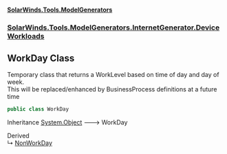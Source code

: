 #### [SolarWinds.Tools.ModelGenerators](index.md 'index')
### [SolarWinds.Tools.ModelGenerators.InternetGenerator.DeviceWorkloads](index.md#SolarWinds.Tools.ModelGenerators.InternetGenerator.DeviceWorkloads 'SolarWinds.Tools.ModelGenerators.InternetGenerator.DeviceWorkloads')

## WorkDay Class

Temporary class that returns a WorkLevel based on time of day and day of week.  
This will be replaced/enhanced by BusinessProcess definitions at a future time

```csharp
public class WorkDay
```

Inheritance [System.Object](https://docs.microsoft.com/en-us/dotnet/api/System.Object 'System.Object') &#129106; WorkDay

Derived  
&#8627; [NonWorkDay](NonWorkDay.md 'SolarWinds.Tools.ModelGenerators.InternetGenerator.DeviceWorkloads.NonWorkDay')